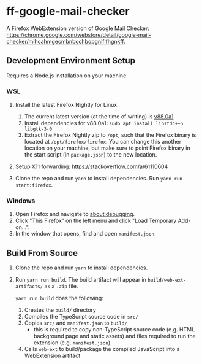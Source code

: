 # ff-google-mail-checker

A Firefox WebExtension version of Google Mail Checker: <https://chrome.google.com/webstore/detail/google-mail-checker/mihcahmgecmbnbcchbopgniflfhgnkff>.

## Development Environment Setup

Requires a Node.js installation on your machine.

### WSL

1. Install the latest Firefox Nightly for Linux.

    1. The current latest version (at the time of writing) is [v88.0a1](https://ftp.mozilla.org/pub/firefox/nightly/2021/03/2021-03-21-09-39-03-mozilla-central/).
    2. Install dependencies for v88.0a1: `sudo apt install libstdc++5 libgtk-3-0`
    3. Extract the Firefox Nightly zip to `/opt`, such that the Firefox binary is located at `/opt/firefox/firefox`. You can change this another location on your machine, but make sure to point Firefox binary in the start script (in `package.json`) to the new location.

2. Setup X11 forwarding: <https://stackoverflow.com/a/61110604>

3. Clone the repo and run `yarn` to install dependencies. Run `yarn run start:firefox`.

### Windows

1. Open Firefox and navigate to [about:debugging](about:debugging).
2. Click "This Firefox" on the left menu and click "Load Temporary Add-on...".
3. In the window that opens, find and open `manifest.json`.

## Build From Source

1. Clone the repo and run `yarn` to install dependencies.
2. Run `yarn run build`. The build artifact will appear in `build/web-ext-artifacts/` as a `.zip` file.

    `yarn run build` does the following:

    1. Creates the `build/` directory
    2. Compiles the TypeScript source code in `src/`
    3. Copies `src/` and `manifest.json` to `build/`
        - this is required to copy non-TypeScript source code (e.g. HTML background page and static assets) and files required to run the extension (e.g. `manifest.json`)
    4. Calls `web-ext` to build/package the compiled JavaScript into a WebExtension artifact
